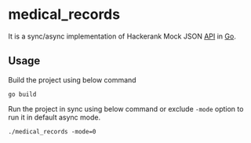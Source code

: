 # medical_records
It is a sync/async implementation of Hackerank Mock JSON [API](https://jsonmock.hackerrank.com/api/medical_records) in [Go](https://go.dev/).
## Usage
Build the project using below command
```
go build
```
Run the project in sync using below command or exclude `-mode` option to run it in default async mode.
```
./medical_records -mode=0
```
